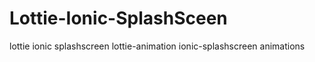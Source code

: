 # Lottie-Ionic-SplashSceen
lottie ionic splashscreen lottie-animation ionic-splashscreen animations
